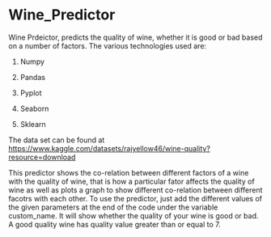 # Wine_Predictor

Wine Prdeictor, predicts the quality of wine, whether it is good or bad based on a number of factors. The various technologies used are:

1. Numpy

2. Pandas

3. Pyplot

4. Seaborn

5. Sklearn

The data set can be found at https://www.kaggle.com/datasets/rajyellow46/wine-quality?resource=download

This predictor shows the co-relation between different factors of a wine with the quality of wine, that is how a particular fator affects the quality of wine as well as
plots a graph to show different co-relation between different facotrs with each other. 
To use the predictor, just add the different values of the given parameters at the end of the code under the variable custom_name. It will show whether the quality of your wine is good or bad.
A good quality wine has quality value greater than or equal to 7.
